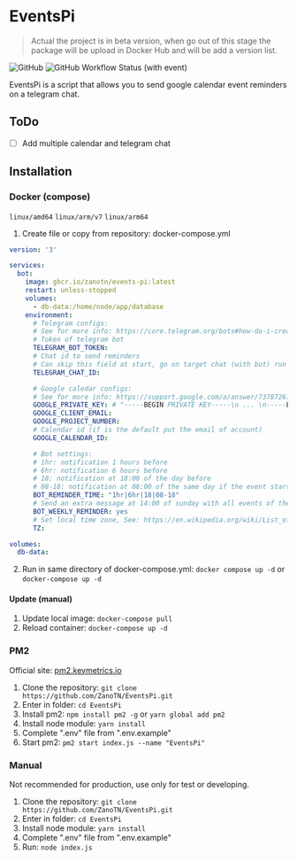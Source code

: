 # EventsPi

> Actual the project is in beta version, when go out of this stage the package will be upload in Docker Hub and will be add a version list.

![GitHub](https://img.shields.io/github/license/ZanoTN/EventsPi?style=flat-square&color=5ba839)
![GitHub Workflow Status (with event)](https://img.shields.io/github/actions/workflow/status/ZanoTN/EventsPi/publish-ghcr.yaml?style=flat-square&color=5ba839)

EventsPi is a script that allows you to send google calendar event reminders on a telegram chat.

## ToDo
- [ ] Add multiple calendar and telegram chat

## Installation
### Docker (compose)
```linux/amd64``` ```linux/arm/v7``` ```linux/arm64```

1. Create file or copy from repository: docker-compose.yml
```yaml
version: '3'

services:
  bot:
    image: ghcr.io/zanotn/events-pi:latest
    restart: unless-stopped
    volumes:
      - db-data:/home/node/app/database
    environment:
      # Telegram configs:
      # See for more info: https://core.telegram.org/bots#how-do-i-create-a-bot
      # Token of telegram bot
      TELEGRAM_BOT_TOKEN:         
      # Chat id to send reminders
      # Can skip this field at start, go on target chat (with bot) run "/id" and recrate the container with this field
      TELEGRAM_CHAT_ID:

      # Google caledar configs:
      # See for more info: https://support.google.com/a/answer/7378726?hl=en
      GOOGLE_PRIVATE_KEY: # "-----BEGIN PRIVATE KEY-----\n ... \n-----END PRIVATE KEY-----\n"
      GOOGLE_CLIENT_EMAIL:        
      GOOGLE_PROJECT_NUMBER:
      # Calendar id (if is the default put the email of account)      
      GOOGLE_CALENDAR_ID:

      # Bot settings:
      # 1hr: notification 1 hours before
      # 6hr: notification 6 hours before
      # 18: notification at 18:00 of the day before
      # 08-18: notification at 08:00 of the same day if the event start after 18:00 otherwise at 18:00 of the day before
      BOT_REMINDER_TIME: "1hr|6hr|18|08-18"
      # Send an extra message at 14:00 of sunday with all events of the next week (yes|no)
      BOT_WEEKLY_REMINDER: yes
      # Set local time zone, See: https://en.wikipedia.org/wiki/List_of_tz_database_time_zones
      TZ:

volumes:
  db-data:
```
2. Run in same directory of docker-compose.yml: ```docker compose up -d``` or ```docker-compose up -d```

#### Update (manual)
1. Update local image: ```docker-compose pull```
2. Reload container: ```docker-compose up -d```

### PM2
Official site: [pm2.keymetrics.io](https://pm2.keymetrics.io/)
1. Clone the repository: ```git clone https://github.com/ZanoTN/EventsPi.git```
2. Enter in folder: ```cd EventsPi```
3. Install pm2: ```npm install pm2 -g``` or ```yarn global add pm2```
4. Install node module: ```yarn install```
5. Complete ".env" file from ".env.example"
6. Start pm2: ```pm2 start index.js --name "EventsPi"```

### Manual
Not recommended for production, use only for test or developing.
1. Clone the repository: ```git clone https://github.com/ZanoTN/EventsPi.git```
2. Enter in folder: ```cd EventsPi```
3. Install node module: ```yarn install```
4. Complete ".env" file from ".env.example"
5. Run: ```node index.js```
